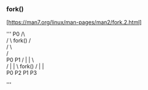 ### fork()
[https://man7.org/linux/man-pages/man2/fork.2.html]

'''
            P0
            /\  
           /  \    fork()
          /    \
         /      \  
        /        \
      P0          P1
     / |          | \  
    /  |          |  \   fork()
   /   |          |   \
  P0   P2         P1   P3

'''

